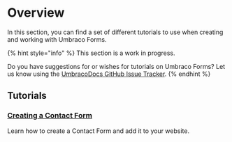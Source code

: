 # Overview

In this section, you can find a set of different tutorials to use when creating and working with Umbraco Forms.

{% hint style="info" %}
This section is a work in progress.

Do you have suggestions for or wishes for tutorials on Umbraco Forms?
Let us know using the [UmbracoDocs GitHub Issue Tracker](https://github.com/umbraco/UmbracoDocs/issues).
{% endhint %}

## Tutorials

### [Creating a Contact Form](creating-a-contact-form.md)

Learn how to create a Contact Form and add it to your website.
